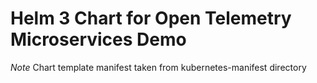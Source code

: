 # Helm 3 Chart for Open Telemetry Microservices Demo

*Note* Chart template manifest taken from kubernetes-manifest directory
